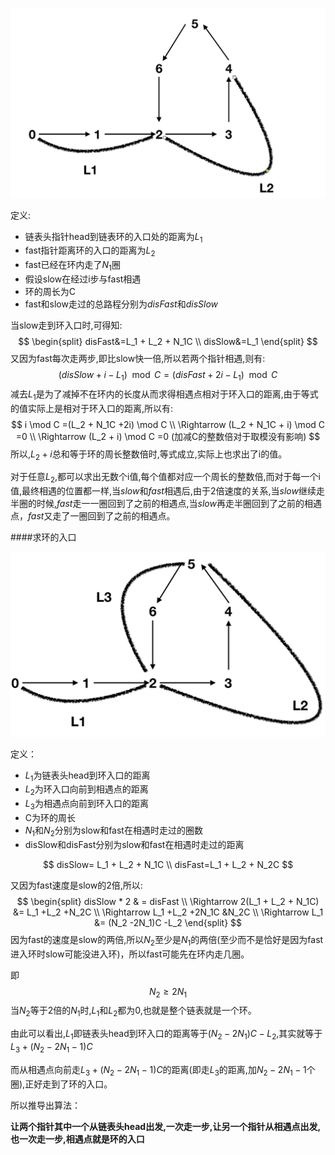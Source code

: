 ![](meet.png)



定义:

* 链表头指针head到链表环的入口处的距离为$L_1$
* fast指针距离环的入口的距离为$L_2$
* fast已经在环内走了$N_1$圈
* 假设slow在经过i步与fast相遇
* 环的周长为C
* fast和slow走过的总路程分别为$disFast$和$disSlow$



当slow走到环入口时,可得知:
$$
\begin{split}
disFast&=L_1 + L_2  + N_1C  \\
disSlow&=L_1
\end{split}
$$
又因为fast每次走两步,即比slow快一倍,所以若两个指针相遇,则有:
$$
(disSlow+ i - L_1)  \mod  C = (disFast + 2i -L_1) \mod C 
$$
减去$L_1$是为了减掉不在环内的长度从而求得相遇点相对于环入口的距离,由于等式的值实际上是相对于环入口的距离,所以有:
$$
i \mod C =(L_2 + N_1C +2i) \mod C \\
\Rightarrow (L_2 + N_1C + i) \mod C =0 \\
\Rightarrow (L_2 + i)  \mod C =0 (加减C的整数倍对于取模没有影响)
$$
所以,$L_2+ i$总和等于环的周长整数倍时,等式成立,实际上也求出了i的值。

对于任意$L_2$,都可以求出无数个i值,每个值都对应一个周长的整数倍,而对于每一个i值,最终相遇的位置都一样,当$slow$和$fast$相遇后,由于2倍速度的关系,当$slow$继续走半圈的时候,$fast$走一一圈回到了之前的相遇点,当$slow$再走半圈回到了之前的相遇点，$fast$又走了一圈回到了之前的相遇点。





####求环的入口



![](meet2.png)



定义：

* $L_1$为链表头head到环入口的距离
* $L_2$为环入口向前到相遇点的距离
* $L_3$为相遇点向前到环入口的距离
* C为环的周长
* $N_1$和$N_2$分别为slow和fast在相遇时走过的圈数
* disSlow和disFast分别为slow和fast在相遇时走过的距离

$$
disSlow= L_1 + L_2 + N_1C \\
disFast=L_1 + L_2 + N_2C
$$

又因为fast速度是slow的2倍,所以:
$$
\begin{split}
disSlow * 2  & = disFast \\
 \Rightarrow 2(L_1 + L_2 + N_1C) &= L_1 +L_2 +N_2C \\
 \Rightarrow L_1 +L_2 +2N_1C &N_2C \\
 \Rightarrow L_1 &= (N_2 -2N_1)C -L_2
\end{split}
$$
因为fast的速度是slow的两倍,所以$N_2$至少是$N_1$的两倍(至少而不是恰好是因为fast进入环时slow可能没进入环)，所以fast可能先在环内走几圈。

即
$$
N_2 \ge 2N_1
$$
当$N_2$等于2倍的$N_1$时,$L_1$和$L_2$都为0,也就是整个链表就是一个环。



由此可以看出,$L_1$即链表头head到环入口的距离等于$(N_2-2N_1)C-L_2$,其实就等于$L_3 +(N_2-2N_1 -1)C$ 

而从相遇点向前走$L_3 +(N_2 -2N_1-1)C$的距离(即走$L_3$的距离,加$N_2-2N_1-1$个圈),正好走到了环的入口。



所以推导出算法：

**让两个指针其中一个从链表头head出发,一次走一步,让另一个指针从相遇点出发,也一次走一步,相遇点就是环的入口**

